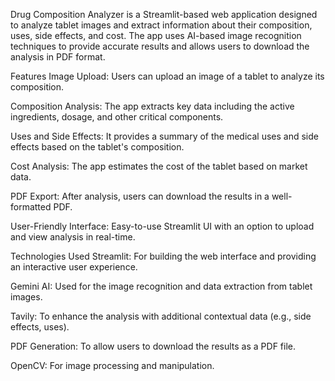 Drug Composition Analyzer is a Streamlit-based web application designed to analyze tablet images and extract information about their composition, uses, side effects, and cost. The app uses AI-based image recognition techniques to provide accurate results and allows users to download the analysis in PDF format.

Features
Image Upload: Users can upload an image of a tablet to analyze its composition.

Composition Analysis: The app extracts key data including the active ingredients, dosage, and other critical components.

Uses and Side Effects: It provides a summary of the medical uses and side effects based on the tablet's composition.

Cost Analysis: The app estimates the cost of the tablet based on market data.

PDF Export: After analysis, users can download the results in a well-formatted PDF.

User-Friendly Interface: Easy-to-use Streamlit UI with an option to upload and view analysis in real-time.

Technologies Used
Streamlit: For building the web interface and providing an interactive user experience.

Gemini AI: Used for the image recognition and data extraction from tablet images.

Tavily: To enhance the analysis with additional contextual data (e.g., side effects, uses).

PDF Generation: To allow users to download the results as a PDF file.

OpenCV: For image processing and manipulation.
